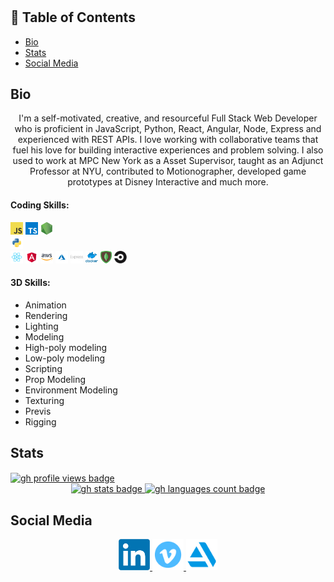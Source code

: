 <h1 align='center'></h1>

## 📝 Table of Contents
- [Bio](#bio)
- [Stats](#stats)
- [Social Media](#socialMedia)

## Bio
<p align='center'>
I'm a self-motivated, creative, and resourceful Full Stack Web Developer who is proficient in JavaScript, Python, React, Angular, Node, Express and experienced with REST APIs. I  love working with collaborative teams that fuel his love for building interactive experiences and problem solving. I also used to work at MPC New York as a Asset Supervisor, taught as an Adjunct Professor at NYU, contributed to Motionographer, developed game prototypes at Disney Interactive and much more.
</p>

<h4>Coding Skills:</h4>

<code><img height="20" src="./javascript.png"></code>
<code><img height="20" src="./typescript.png"></code>
<code><img height="20" src="./nodejs.png"></code>   
<code><img height="20" src="./python.png"></code>  
<code><img height="20" src="./react.png"></code>
<code><img height="20" src="./angular.png"></code>
<code><img height="20" src="./aws.png"></code>
<code><img height="20" src="./azure.png"></code>
<code><img height="20" src="./express.png"></code>
<code><img height="20" src="./docker.png"></code>
<code><img height="20" src="./mongo.png"></code>
<code><img height="20" src="./circleci.png"></code>

<h4>3D Skills:</h4>
<ul>
  <li>Animation</li>
  <li>Rendering</li>
  <li>Lighting</li>
  <li>Modeling</li>
  <li>High-poly modeling</li>
  <li>Low-poly modeling</li>
  <li>Scripting</li>
  <li>Prop Modeling</li>
  <li>Environment Modeling</li>
  <li>Texturing</li>
  <li>Previs</li>
  <li>Rigging</li>
</ul>

## Stats
<a href="https://github.com/andresmweber">
  <img alt="gh profile views badge" align='center' src="https://komarev.com/ghpvc/?username=andresmweber&style=flat-square&color=yellowgreen" />
</a>
<br>
<div align='center'>
  <a href="https://github.com/andresmweber">
    <img alt="gh stats badge" height="200px" src="https://github-readme-stats.vercel.app/api?username=andresmweber&count_private=true&show_icons=true&theme=dracula" />
  </a>
  <a href="https://github.com/andresmweber">
    <img alt="gh languages count badge" height="200px" src="https://github-readme-stats.vercel.app/api/top-langs/?username=andresmweber&langs_count=8&layout=compact&theme=dracula" />
  </a>
</div>

## Social Media

<div align="center">
  <a href="https://www.linkedin.com/in/andresweber/">
    <img alt="linkedin profile link" height="50px" src="./linkedin.png" />
  </a>

  <a href="www.vimeo.com/andresmweber">
    <img alt="vimeo profile link" height="50px" src="./vimeo.png" />
  </a>

  <a href="www.artstation.com/daemonecles">
    <img alt="artstation profile link" height="50px" src="./artstation.png" />
  </a>
</div>

<!--
**AndresMWeber/AndresMWeber** is a ✨ _special_ ✨ repository because its `README.md` (this file) appears on your GitHub profile.

Here are some ideas to get you started:

- 🔭 I’m currently working on ...
- 🌱 I’m currently learning ...
- 👯 I’m looking to collaborate on ...
- 🤔 I’m looking for help with ...
- 💬 Ask me about ...
- 📫 How to reach me: ...
- 😄 Pronouns: ...
- ⚡ Fun fact: ...
-->
